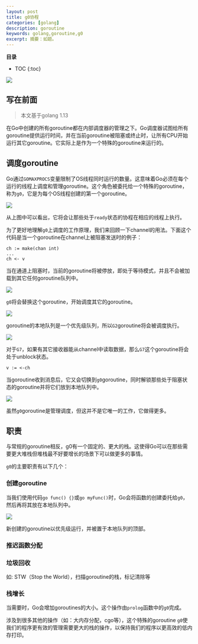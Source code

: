 ```yaml
---
layout: post 
title: g0协程
categories: [golang]
description: goroutine
keywords: golang,goroutine,g0
excerpt: 摘要：如题。
---
```



**目录**

* TOC
{:toc}

![](https://gitee.com/double12gzh/wiki-pictures/raw/master/g0/pic-0.png)

## 写在前面

> 本文基于golang 1.13

在Go中创建的所有goroutine都在内部调度器的管理之下。Go调度器试图给所有goroutine提供运行时间，并在当前goroutine被阻塞或终止时，让所有CPU开始运行其它goroutine。它实际上是作为一个特殊的goroutine来运行的。

## 调度goroutine

Go通过`GOMAXPROCS`变量限制了OS线程同时运行的数量。这意味着Go必须在每个运行的线程上调度和管理goroutine。这个角色被委托给一个特殊的goroutine，称为`g0`，它是为每个OS线程创建的第一个goroutine。

![](https://gitee.com/double12gzh/wiki-pictures/raw/master/g0/pic-1.png)

从上图中可以看出，它将会让那些处于`ready`状态的协程在相应的线程上执行。

为了更好地理解`g0`上调度的工作原理，我们来回顾一下channel的用法。下面这个代码是当一个goroutine在channel上被阻塞发送时的例子：

```golang
ch := make(chan int)
...
ch <- v
```

当在通道上阻塞时，当前的goroutine将被停放，即处于等待模式，并且不会被加载到其它任何goroutine队列中。

![](https://gitee.com/double12gzh/wiki-pictures/raw/master/g0/pic-2.png)

`g0`将会替换这个goroutine，开始调度其它的goroutine。

![](https://gitee.com/double12gzh/wiki-pictures/raw/master/g0/pic-3.png)

goroutine的本地队列是一个优先级队列，所以`G2`goroutine将会被调度执行。

![](https://gitee.com/double12gzh/wiki-pictures/raw/master/g0/pic-4.png)

对于`G7`，如果有其它接收器能从channel中读取数据，那么`G7`这个goroutine将会处于unblock状态。

```goalng
v := <-ch
```

当goroutine收到消息后，它又会切换到`g0`goroutine，同时解锁那些处于阻塞状态的goroutine并将它们放到本地队列中。

![](https://gitee.com/double12gzh/wiki-pictures/raw/master/g0/pic-5.png)

虽然`g0`goroutine是管理调度，但这并不是它唯一的工作，它做得更多。

## 职责

与常规的goroutine相反，g0有一个固定的、更大的栈。这使得Go可以在那些需要更大堆栈但堆栈最不好要增长的场景下可以做更多的事情。

`g0`的主要职责有以下几个：

### 创建goroutine

当我们使用代码`go func() {}`或`go myFunc()`时，Go会将函数的创建委托给`g0`，然后再将其放在本地队列中。

![](https://gitee.com/double12gzh/wiki-pictures/raw/master/g0/pic-6.png)

新创建的goroutine以优先级运行，并被置于本地队列的顶部。

### 推迟函数分配

### 垃圾回收

如: STW（Stop the World），扫描goroutine的栈，标记清除等

### 栈增长

当需要时，Go会增加goroutines的大小。这个操作由`prolog`函数中的`g0`完成。

涉及到很多其他的操作（如：大内存分配，cgo等），这个特殊的goroutine `g0`使我们的程序更有效的管理需要更大的栈的操作，以保持我们的程序以更高效的低内存打印。